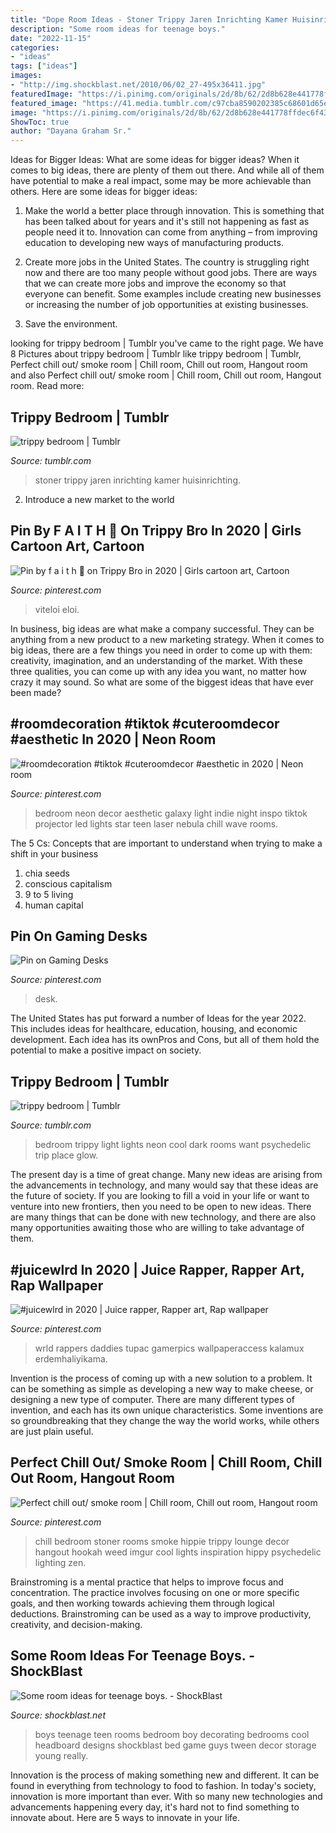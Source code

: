 ```yaml
---
title: "Dope Room Ideas - Stoner Trippy Jaren Inrichting Kamer Huisinrichting"
description: "Some room ideas for teenage boys."
date: "2022-11-15"
categories:
- "ideas"
tags: ["ideas"]
images:
- "http://img.shockblast.net/2010/06/02_27-495x36411.jpg"
featuredImage: "https://i.pinimg.com/originals/2d/8b/62/2d8b628e441778ffdec6f43f7de5854b.jpg"
featured_image: "https://41.media.tumblr.com/c97cba8590202385c68601d65e5404cb/tumblr_mw28vv1WKx1rpssoao1_500.jpg"
image: "https://i.pinimg.com/originals/2d/8b/62/2d8b628e441778ffdec6f43f7de5854b.jpg"
ShowToc: true
author: "Dayana Graham Sr."
---
```



Ideas for Bigger Ideas: What are some ideas for bigger ideas?
When it comes to big ideas, there are plenty of them out there. And while all of them have potential to make a real impact, some may be more achievable than others. Here are some ideas for bigger ideas:
1. Make the world a better place through innovation. This is something that has been talked about for years and it's still not happening as fast as people need it to. Innovation can come from anything – from improving education to developing new ways of manufacturing products.

2. Create more jobs in the United States. The country is struggling right now and there are too many people without good jobs. There are ways that we can create more jobs and improve the economy so that everyone can benefit. Some examples include creating new businesses or increasing the number of job opportunities at existing businesses.

3. Save the environment.

	

		
looking for trippy bedroom | Tumblr you've came to the right page. We have 8 Pictures about trippy bedroom | Tumblr like trippy bedroom | Tumblr, Perfect chill out/ smoke room | Chill room, Chill out room, Hangout room and also Perfect chill out/ smoke room | Chill room, Chill out room, Hangout room. Read more:
		
    
## Trippy Bedroom | Tumblr

<img loading=lazy src="https://78.media.tumblr.com/d2fa8ffdcbad4738eef1cb6b4598fa98/tumblr_pcozdxhCUA1xaf32wo1_500.png" onerror="this.onerror=null;this.src='https://tse4.mm.bing.net/th?id=OIP.NRRAeJ4NXdKjahFmjnycpAHaFj&amp;pid=15.1';" alt="trippy bedroom | Tumblr">

_Source: tumblr.com_

>stoner trippy jaren inrichting kamer huisinrichting. 

	

2. Introduce a new market to the world 

    
## Pin By F A I T H 💫 On Trippy Bro In 2020 | Girls Cartoon Art, Cartoon

<img loading=lazy src="https://i.pinimg.com/736x/bb/a3/85/bba385035c1f602a5bff76dfab1d19f1.jpg" onerror="this.onerror=null;this.src='https://tse1.mm.bing.net/th?id=OIP.92jEjiCjpt4OTCDp6S_PtgHaHa&amp;pid=15.1';" alt="Pin by f a i t h 💫 on Trippy Bro in 2020 | Girls cartoon art, Cartoon">

_Source: pinterest.com_

>viteloi eloi. 

	

In business, big ideas are what make a company successful. They can be anything from a new product to a new marketing strategy. When it comes to big ideas, there are a few things you need in order to come up with them: creativity, imagination, and an understanding of the market. With these three qualities, you can come up with any idea you want, no matter how crazy it may sound. So what are some of the biggest ideas that have ever been made?

    
## #roomdecoration #tiktok #cuteroomdecor #aesthetic In 2020 | Neon Room

<img loading=lazy src="https://i.pinimg.com/originals/2d/8b/62/2d8b628e441778ffdec6f43f7de5854b.jpg" onerror="this.onerror=null;this.src='https://tse3.mm.bing.net/th?id=OIP.azzr1QRsJ9xtxrdI5d1R4wHaJ4&amp;pid=15.1';" alt="#roomdecoration #tiktok #cuteroomdecor #aesthetic in 2020 | Neon room">

_Source: pinterest.com_

>bedroom neon decor aesthetic galaxy light indie night inspo tiktok projector led lights star teen laser nebula chill wave rooms. 

	

The 5 Cs: Concepts that are important to understand when trying to make a shift in your business
1. chia seeds
2. conscious capitalism
3. 9 to 5 living
4. human capital

    
## Pin On Gaming Desks

<img loading=lazy src="https://i.pinimg.com/736x/15/ab/67/15ab6792c6e70a877e6f540e02145473--game-setup-pc-setup.jpg" onerror="this.onerror=null;this.src='https://tse4.mm.bing.net/th?id=OIP.An4hHpT6SHU9MEzhKtdc9QHaFY&amp;pid=15.1';" alt="Pin on Gaming Desks">

_Source: pinterest.com_

>desk. 

	

The United States has put forward a number of Ideas for the year 2022. This includes ideas for healthcare, education, housing, and economic development. Each idea has its ownPros and Cons, but all of them hold the potential to make a positive impact on society.

    
## Trippy Bedroom | Tumblr

<img loading=lazy src="https://41.media.tumblr.com/c97cba8590202385c68601d65e5404cb/tumblr_mw28vv1WKx1rpssoao1_500.jpg" onerror="this.onerror=null;this.src='https://tse3.mm.bing.net/th?id=OIP.LDFydzqFDvMidPhxffAbzAHaE7&amp;pid=15.1';" alt="trippy bedroom | Tumblr">

_Source: tumblr.com_

>bedroom trippy light lights neon cool dark rooms want psychedelic trip place glow. 

	

The present day is a time of great change. Many new ideas are arising from the advancements in technology, and many would say that these ideas are the future of society. If you are looking to fill a void in your life or want to venture into new frontiers, then you need to be open to new ideas. There are many things that can be done with new technology, and there are also many opportunities awaiting those who are willing to take advantage of them.

    
## #juicewlrd In 2020 | Juice Rapper, Rapper Art, Rap Wallpaper

<img loading=lazy src="https://i.pinimg.com/736x/be/c8/d2/bec8d259f277560f76c787a3caebb29a.jpg" onerror="this.onerror=null;this.src='https://tse1.mm.bing.net/th?id=OIP.x6unLo4Iw4t3e7_lbCktmwHaNK&amp;pid=15.1';" alt="#juicewlrd in 2020 | Juice rapper, Rapper art, Rap wallpaper">

_Source: pinterest.com_

>wrld rappers daddies tupac gamerpics wallpaperaccess kalamux erdemhaliyikama. 

	

Invention is the process of coming up with a new solution to a problem. It can be something as simple as developing a new way to make cheese, or designing a new type of computer. There are many different types of invention, and each has its own unique characteristics. Some inventions are so groundbreaking that they change the way the world works, while others are just plain useful.

    
## Perfect Chill Out/ Smoke Room | Chill Room, Chill Out Room, Hangout Room

<img loading=lazy src="https://i.pinimg.com/originals/ba/21/f0/ba21f0c077efe4b0a27cb73dd58ba9ac.jpg" onerror="this.onerror=null;this.src='https://tse1.mm.bing.net/th?id=OIP.hU5s7_1vneRCT5HDbAZNAQHaE8&amp;pid=15.1';" alt="Perfect chill out/ smoke room | Chill room, Chill out room, Hangout room">

_Source: pinterest.com_

>chill bedroom stoner rooms smoke hippie trippy lounge decor hangout hookah weed imgur cool lights inspiration hippy psychedelic lighting zen. 

	

Brainstroming is a mental practice that helps to improve focus and concentration. The practice involves focusing on one or more specific goals, and then working towards achieving them through logical deductions. Brainstroming can be used as a way to improve productivity, creativity, and decision-making.

    
## Some Room Ideas For Teenage Boys. - ShockBlast

<img loading=lazy src="http://img.shockblast.net/2010/06/02_27-495x36411.jpg" onerror="this.onerror=null;this.src='https://tse1.mm.bing.net/th?id=OIP.rH0LkBYiQY-YGvOHsuDxRAHaFc&amp;pid=15.1';" alt="Some room ideas for teenage boys. - ShockBlast">

_Source: shockblast.net_

>boys teenage teen rooms bedroom boy decorating bedrooms cool headboard designs shockblast bed game guys tween decor storage young really. 

	

Innovation is the process of making something new and different. It can be found in everything from technology to food to fashion. In today's society, innovation is more important than ever. With so many new technologies and advancements happening every day, it's hard not to find something to innovate about. Here are 5 ways to innovate in your life.

